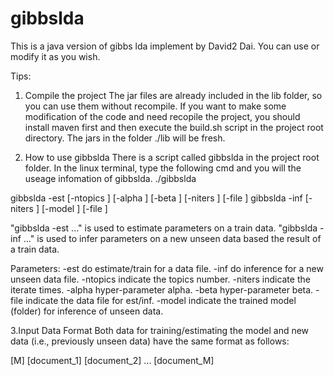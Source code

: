 gibbslda
========

This is a java version of gibbs lda implement by David2 Dai.
You can use or modify it as you wish.

Tips:

1. Compile the project 
The jar files are already included in the lib folder, so you can use them 
without recompile. 
If you want to make some modification of the code and need recopile the 
project, you should install maven first and then execute the build.sh script
in the project root directory. The jars in the folder ./lib will be fresh.

2. How to use gibbslda
There is a script called gibbslda in the project root folder. In the linux terminal,
type the following cmd and you will the useage infomation of gibbslda.
./gibbslda

gibbslda -est [-ntopics <int>] [-alpha <float>] [-beta <float>] 
              [-niters <int>] [-file <string>]
gibbslda -inf [-niters <int>] [-model <string>] [-file <string>]

"gibbslda -est ..." is used to estimate parameters on a train data.
"gibbslda -inf ..." is used to infer parameters on a new unseen data based the 
result of a train data.

Parameters:
-est            do estimate/train for a data file.
-inf            do inference for a new unseen data file.
-ntopics        indicate the topics number.
-niters         indicate the iterate times.
-alpha          hyper-parameter alpha.
-beta           hyper-parameter beta.
-file           indicate the data file for est/inf.
-model          indicate the trained model (folder) for inference of unseen data.

3.Input Data Format
Both data for training/estimating the model and new data (i.e., previously 
unseen data) have the same format as follows:

[M]
[document_1]
[document_2]
...
[document_M]

